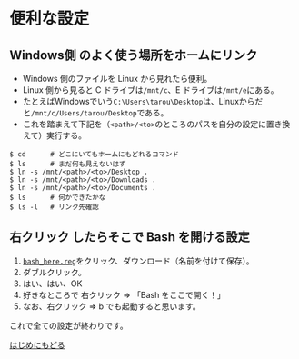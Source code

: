 # 便利な設定
## Windows側 のよく使う場所をホームにリンク
* Windows 側のファイルを Linux から見れたら便利。
* Linux 側から見ると C ドライブは`/mnt/c`、E ドライブは`/mnt/e`にある。
* たとえばWindowsでいう`C:\Users\tarou\Desktop`は、Linuxからだと`/mnt/c/Users/tarou/Desktop`である。
* これを踏まえて下記を（`<path>/<to>`のところのパスを自分の設定に置き換えて）実行する。
```
$ cd      # どこにいてもホームにもどれるコマンド
$ ls	  # まだ何も見えないはず
$ ln -s /mnt/<path>/<to>/Desktop .
$ ln -s /mnt/<path>/<to>/Downloads .
$ ln -s /mnt/<path>/<to>/Documents .
$ ls      # 何かできたかな
$ ls -l   # リンク先確認
```

## 右クリック したらそこで Bash を開ける設定
1. [`bash_here.reg`](https://raw.githubusercontent.com/kottn/begin_wsl/master/bash_here.reg)をクリック、ダウンロード（名前を付けて保存）。
1. ダブルクリック。
1. はい、はい、OK
1. 好きなところで 右クリック ⇒ 「Bash をここで開く！」
1. なお、右クリック => b でも起動すると思います。

これで全ての設定が終わりです。

[はじめにもどる](./README.md)
